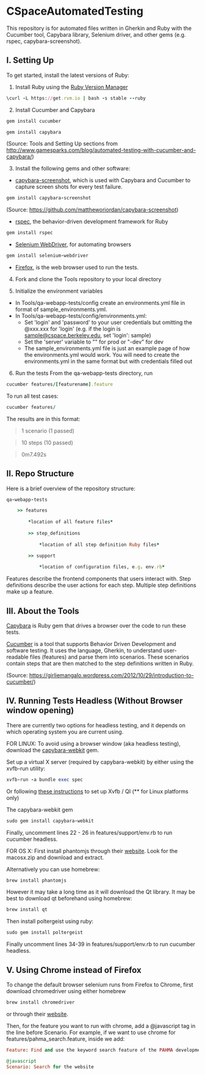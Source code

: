 # CSpaceAutomatedTesting

This repository is for automated files written in Gherkin and Ruby with the Cucumber tool, Capybara library, Selenium driver, and other gems (e.g. rspec, capybara-screenshot).

## I. Setting Up
To get started, install the latest versions of Ruby:

1) Install Ruby using the [Ruby Version Manager](https://rvm.io/rvm/install)
```ruby
\curl -L https://get.rvm.io | bash -s stable --ruby
```

2) Install Cucumber and Capybara
```ruby
gem install cucumber
```

```ruby
gem install capybara
```
(Source: Tools and Setting Up sections from http://www.gamesparks.com/blog/automated-testing-with-cucumber-and-capybara/)

3) Install the following gems and other software:

* [capybara-screenshot](https://github.com/mattheworiordan/capybara-screenshot), which is used with Capybara and Cucumber to capture screen shots for every test failure. 

```ruby
gem install capybara-screenshot
```

(Source: https://github.com/mattheworiordan/capybara-screenshot)

* [rspec](https://github.com/rspec/rspec), the behavior-driven development framework for Ruby
```ruby
gem install rspec
```
* [Selenium WebDriver](https://rubygems.org/gems/selenium-webdriver/versions/2.46.2), for automating browsers
```ruby
gem install selenium-webdriver
```

* [Firefox](https://www.mozilla.org/en-US/firefox/new/), is the web browser used to run the tests.

4) Fork and clone the Tools repository to your local directory

5) Initialize the environment variables
* In Tools/qa-webapp-tests/config create an environments.yml file in format of sample_environments.yml.
* In Tools/qa-webapp-tests/config/environments.yml:
	- Set 'login' and 'password' to your user credentials but omitting the @xxx.xxx for 'login' (e.g. if the login is sample@cspace.berkeley.edu, set 'login': sample)
	- Set the 'server' variable to "" for prod or "-dev" for dev
	- The sample_environments.yml file is just an example page of how the environments.yml would work. You will need to create the environments.yml in the same format but with credentials filled out

6) Run the tests
From the qa-webapp-tests directory, run 

```ruby
cucumber features/[featurename].feature
```
To run all test cases:
```ruby	
cucumber features/
```

The results are in this format:

> 1 scenario (1 passed)

> 10 steps (10 passed)

> 0m7.492s


## II. Repo Structure
Here is a brief overview of the repository structure:

```ruby
qa-webapp-tests

	>> features
	
		*location of all feature files*
		
	 	>> step_definitions
	 	
			*location of all step definition Ruby files*

		>> support
		
			*location of configuration files, e.g. env.rb*
```		

Features describe the frontend components that users interact with. 
Step definitions describe the user actions for each step. Multiple step definitions make up a feature.


## III. About the Tools

[Capybara](http://jnicklas.github.io/capybara/) is Ruby gem that drives a browser over the code to run these tests.

[Cucumber](http://cukes.info) is a tool that supports Behavior Driven Development and software testing. It uses the language, Gherkin, to understand user-readable files (features) and parse them into scenarios. These scenarios contain steps that are then matched to the step definitions written in Ruby. 

(Source: https://girliemangalo.wordpress.com/2012/10/29/introduction-to-cucumber/)

## IV. Running Tests Headless (Without Browser window opening)

There are currently two options for headless testing, and it depends on which operating system you are current using.

FOR LINUX:
To avoid using a browser window (aka headless testing), download the [capybara-webkit](https://github.com/thoughtbot/capybara-webkit) gem.

Set up a virtual X server (required by capybara-webkit) by either using the xvfb-run utility:
```ruby
xvfb-run -a bundle exec spec
```
Or following [these instructions](https://github.com/leonid-shevtsov/headless) to set up Xvfb / QI (** for Linux platforms only)

The capybara-webkit gem 
```ruby
sudo gem install capybara-webkit
```
Finally, uncomment lines 22 - 26 in features/support/env.rb to run cucumber headless.

FOR OS X:
First install phantomjs through their [website](https://code.google.com/p/phantomjs/downloads/list). Look for the macosx.zip and download and extract.

Alternatively you can use homebrew:
```ruby
brew install phantomjs
```
However it may take a long time as it will download the Qt library. It may be best to download qt beforehand using homebrew:
```ruby
brew install qt
```

Then install poltergeist using ruby:
```ruby
sudo gem install poltergeist
```
Finally uncomment lines 34-39 in features/support/env.rb to run cucumber headless.

## V. Using Chrome instead of Firefox

To change the default browser selenium runs from Firefox to Chrome, first download chromedriver using either homebrew 
```ruby
brew install chromedriver
```
or through their [website](https://sites.google.com/a/chromium.org/chromedriver/).

Then, for the feature you want to run with chrome, add a @javascript tag in the line before Scenario. For example, if we want to use chrome for features/pahma_search.feature, inside we add:
```ruby
Feature: Find and use the keyword search feature of the PAHMA development server.

@javascript
Scenario: Search for the website    
```
